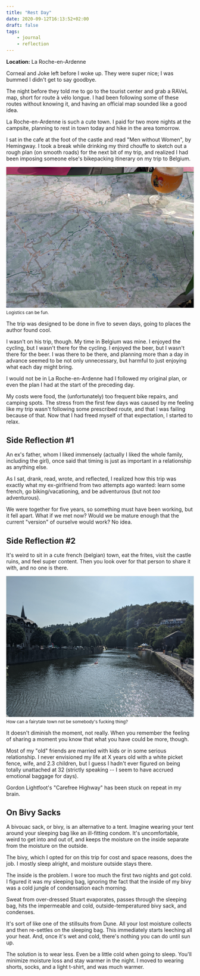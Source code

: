 ```yaml
---
title: "Rest Day"
date: 2020-09-12T16:13:52+02:00
draft: false
tags:
    - journal
    - reflection
---
```


**Location:** La Roche-en-Ardenne

Corneal and Joke left before I woke up. They were super nice; I was bummed I
didn't get to say goodbye.

The night before they told me to go to the tourist center and grab a RAVeL map,
short for route à vélo longue. I had been following some of these routes
without knowing it, and having an official map sounded like a good idea.

La Roche-en-Ardenne is such a cute town. I paid for two more nights at the
campsite, planning to rest in town today and hike in the area tomorrow.

I sat in the cafe at the foot of the castle and read "Men without Women", by
Hemingway. I took a break while drinking my third chouffe to sketch out a
rough plan (on smooth roads) for the next bit of my trip, and realized I had
been imposing someone else's bikepacking itinerary on my trip to Belgium.

<img style="max-width: 100%; width: auto; height: auto;" src="/images/roche_map.jpg" alt="ravel map and a beer">
<figcaption><small>Logistics can be fun.</small></figcaption>

The trip was designed to be done in five to seven days, going to places the
author found cool.

I wasn't on his trip, though. My time in Belgium was mine. I enjoyed the
cycling, but I wasn't there for the cycling. I enjoyed the beer, but I wasn't
there for the beer. I was there to be there, and planning more than a day in
advance seemed to be not only unnecessary, but harmful to just enjoying what
each day might bring.

I would not be in La Roche-en-Ardenne had I followed my original
plan, or even the plan I had at the start of the preceding day.

My costs were food, the (unfortunately) too frequent bike repairs, and camping
spots. The stress from the first few days was caused by me feeling like my trip
wasn't following some prescribed route, and that I was failing because of that.
Now that I had freed myself of that expectation, I started to relax.

## Side Reflection #1

An ex's father, whom I liked immensely (actually I liked the whole family,
including the girl), once said that timing is just as important in a
relationship as anything else.

As I sat, drank, read, wrote, and reflected, I realized how this trip was
exactly what my ex-girlfriend from two attempts ago wanted: learn some french,
go biking/vacationing, and be adventurous (but not _too_ adventurous).

We were together for five years, so something must have been working, but it
fell apart. What if we met now? Would we be mature enough that the current
"version" of ourselve would work? No idea.

## Side Reflection #2

It's weird to sit in a cute french (belgian) town, eat the frites, visit the
castle ruins, and feel super content. Then you look over for that person to
share it with, and no one is there.

<img style="max-width: 100%; width: auto; height: auto;" src="/images/roche_river.jpg" alt="charming la roche-en-ardenne">
<figcaption><small>How can a fairytale town not be somebody's fucking thing?</small></figcaption>

It doesn't diminish the moment, not really. When you remember the feeling of
sharing a moment you know that what you have could be more, though.

Most of my "old" friends are married with kids or in some serious relationship.
I never envisioned my life at X years old with a white picket fence, wife, and
2.3 children, but I guess I hadn't ever figured on being totally unattached at
32 (strictly speaking -- I seem to have accrued emotional baggage for days).

Gordon Lightfoot's "Carefree Highway" has been stuck on repeat in my brain.

## On Bivy Sacks

A bivouac sack, or bivy, is an alternative to a tent. Imagine wearing your tent
around your sleeping bag like an ill-fitting condom. It's uncomfortable, weird
to get into and out of, and keeps the moisture on the inside separate from the
moisture on the outside.

The bivy, which I opted for on this trip for cost and space reasons, does the
job. I mostly sleep alright, and moisture outside stays there.

The inside is the problem. I wore too much the first two nights and got cold. I
figured it was my sleeping bag, ignoring the fact that the inside of my bivy
was a cold jungle of condensation each morning.

Sweat from over-dressed Stuart evaporates, passes through the sleeping bag,
hits the impermeable and cold, outside-temperatured bivy sack, and condenses.

It's sort of like one of the stillsuits from Dune. All your lost moisture
collects and then re-settles on the sleeping bag. This immediately starts
leeching all your heat. And, once it's wet and cold, there's nothing you can do
until sun up.

The solution is to wear less. Even be a little cold when going to sleep. You'll
minimize moisture loss and stay warmer in the night. I moved to wearing shorts,
socks, and a light t-shirt, and was much warmer.
